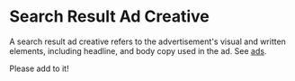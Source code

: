 # Search Result Ad Creative

A search result ad creative refers to the advertisement's visual and written elements, including headline, and body copy used in the ad. See [ads](../../ads/README.md).

Please add to it!
